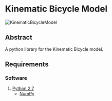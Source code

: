 # Kinematic Bicycle Model
![KinematicBicycleModel](https://github.com/winstxnhdw/KinematicBicycleModel/blob/main/screenshots/KinematicBicycleModel.png?raw=true)

## Abstract
A python library for the Kinematic Bicycle model.

## Requirements
### Software
1. [Python 2.7](https://www.python.org/download/releases/2.7/)
   - [NumPy](https://pypi.org/project/numpy/)
